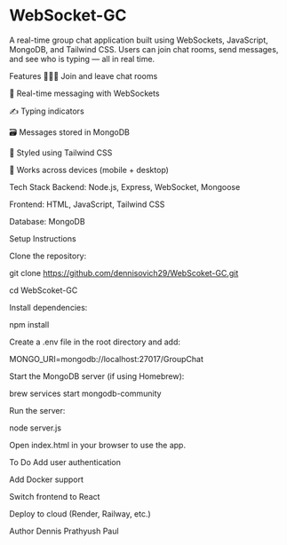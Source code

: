 # WebSocket-GC
A real-time group chat application built using WebSockets, JavaScript, MongoDB, and Tailwind CSS. Users can join chat rooms, send messages, and see who is typing — all in real time.

Features
🧑‍🤝‍🧑 Join and leave chat rooms

💬 Real-time messaging with WebSockets

✍️ Typing indicators

🗃️ Messages stored in MongoDB

🎨 Styled using Tailwind CSS

📱 Works across devices (mobile + desktop)

Tech Stack
Backend: Node.js, Express, WebSocket, Mongoose

Frontend: HTML, JavaScript, Tailwind CSS

Database: MongoDB

Setup Instructions

Clone the repository:

git clone https://github.com/dennisovich29/WebScoket-GC.git

cd WebScoket-GC

Install dependencies:

npm install

Create a .env file in the root directory and add:

MONGO_URI=mongodb://localhost:27017/GroupChat

Start the MongoDB server (if using Homebrew):

brew services start mongodb-community

Run the server:

node server.js

Open index.html in your browser to use the app.

To Do
Add user authentication

Add Docker support

Switch frontend to React

Deploy to cloud (Render, Railway, etc.)

Author
Dennis Prathyush Paul
